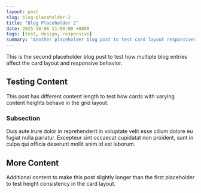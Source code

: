 ```yaml
---
layout: post
slug: blog-placeholder-2
title: "Blog Placeholder 2"
date: 2025-10-06 11:00:00 +0800
tags: [test, design, responsive]
summary: "Another placeholder blog post to test card layout responsiveness and behavior."
---
```


This is the second placeholder blog post to test how multiple blog entries affect the card layout and responsive behavior.

## Testing Content

This post has different content length to test how cards with varying content heights behave in the grid layout.

### Subsection

Duis aute irure dolor in reprehenderit in voluptate velit esse cillum dolore eu fugiat nulla pariatur. Excepteur sint occaecat cupidatat non proident, sunt in culpa qui officia deserunt mollit anim id est laborum.

## More Content

Additional content to make this post slightly longer than the first placeholder to test height consistency in the card layout.